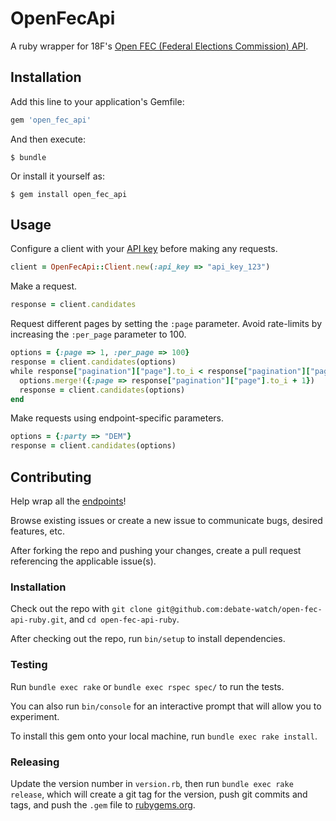 # OpenFecApi

A ruby wrapper for 18F's [Open FEC (Federal Elections Commission) API](https://api.open.fec.gov/).

## Installation

Add this line to your application's Gemfile:

```ruby
gem 'open_fec_api'
```

And then execute:

    $ bundle

Or install it yourself as:

    $ gem install open_fec_api

## Usage

Configure a client with your [API key](https://api.data.gov/signup/) before making any requests.

```` rb
client = OpenFecApi::Client.new(:api_key => "api_key_123")
````

Make a request.

```` rb
response = client.candidates
````

Request different pages by setting the `:page` parameter. Avoid rate-limits by increasing the `:per_page` parameter to 100.

```` rb
options = {:page => 1, :per_page => 100}
response = client.candidates(options)
while response["pagination"]["page"].to_i < response["pagination"]["pages"].to_i  do
  options.merge!({:page => response["pagination"]["page"].to_i + 1})
  response = client.candidates(options)
end
````

Make requests using endpoint-specific parameters.

```` rb
options = {:party => "DEM"}
response = client.candidates(options)
````

## Contributing

Help wrap all the [endpoints](ENDPOINTS.md)!

Browse existing issues or create a new issue to communicate bugs, desired features, etc.

After forking the repo and pushing your changes, create a pull request referencing the applicable issue(s).

### Installation

Check out the repo with `git clone git@github.com:debate-watch/open-fec-api-ruby.git`, and `cd open-fec-api-ruby`.

After checking out the repo, run `bin/setup` to install dependencies.

### Testing

Run `bundle exec rake` or `bundle exec rspec spec/` to run the tests.

You can also run `bin/console` for an interactive prompt that will allow you to experiment.

To install this gem onto your local machine, run `bundle exec rake install`.

### Releasing

Update the version number in `version.rb`, then run `bundle exec rake release`, which will create a git tag for the version, push git commits and tags, and push the `.gem` file to [rubygems.org](https://rubygems.org).
